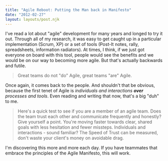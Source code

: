 ```yaml
---
title: "Agile Reboot: Putting the Man back in Manifesto"
date: "2012-02-27"
layout: layouts/post.njk
---
```


I've read a lot about "agile" development for many years and longed to try it out. Through all of my research, it was easy to get caught up in a particular implementation (Scrum, XP) or a set of tools (Post-It notes, rally, spreadsheets, information radiators). At times, I think, if we just got everyone on board with this tool, people would see the benefits and we would be on our way to becoming more agile. But that's actually backwards and futile.

> Great teams do not "do" Agile, great teams "are" Agile.

Once again, it comes back to the people. And shouldn't that be obvious, because the first tenet of Agile is _individuals and interactions **over** processes and tools_. Even reading and writing that now, that's a big "duh" to me.

> Here's a quick test to see if you are a member of an agile team. Does the team trust each other and communicate frequently and honestly? Give yourself a point. You're moving faster towards clear, shared goals with less hesitation and fewer missteps. Individuals and interactions - sound familiar? The Speed of Trust can be measured, don't waste your client's money on avoidable drag.

I'm discovering this more and more each day. If you have teammates that embrace the principles of the Agile Manifesto, this will work.
